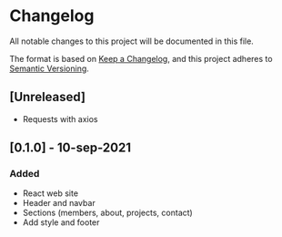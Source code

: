 # Changelog
All notable changes to this project will be documented in this file.

The format is based on [Keep a Changelog](https://keepachangelog.com/en/1.0.0/),
and this project adheres to [Semantic Versioning](https://semver.org/spec/v2.0.0.html).

## [Unreleased]
- Requests with axios

## [0.1.0] - 10-sep-2021
### Added
- React web site
- Header and navbar
- Sections (members, about, projects, contact)
- Add style and footer